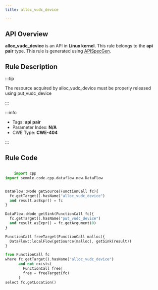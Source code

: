```yaml
---
title: alloc_vudc_device

---
```



## API Overview
**alloc_vudc_device** is an API in **Linux kernel**. This rule belongs to the **api pair** type. This rule is generated using [APISpecGen](../../tools/APISpecGen).
## Rule Description

:::tip

The resource acquired by alloc_vudc_device must be properly released using put_vudc_device

:::

:::info

- Tags: **api pair**
- Parameter Index: **N/A**
- CWE Type: **CWE-404**

:::

## Rule Code
```python

    import cpp
import semmle.code.cpp.dataflow.new.DataFlow


DataFlow::Node getSource(FunctionCall fc){
  fc.getTarget().hasName("alloc_vudc_device")
  and result.asExpr() = fc
}

DataFlow::Node getSink(FunctionCall fc){
  fc.getTarget().hasName("put_vudc_device")
  and result.asExpr() = fc.getArgument(0)
}

FunctionCall freeTarget(FunctionCall malloc){
  DataFlow::localFlow(getSource(malloc), getSink(result))
}

from FunctionCall fc
where fc.getTarget().hasName("alloc_vudc_device")
      and not exists(
        FunctionCall free| 
        free = freeTarget(fc)
      )
select fc.getLocation()

    
```